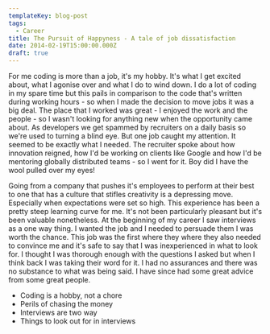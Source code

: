 ```yaml
---
templateKey: blog-post
tags:
  - Career
title: The Pursuit of Happyness - A tale of job dissatisfaction
date: 2014-02-19T15:00:00.000Z
draft: true
---
```


For me coding is more than a job, it's my hobby. It's what I get excited about, what I agonise over and what I do to wind down. I do a lot of coding in my spare time but this pails in comparison to the code that's written during working hours - so when I made the decision to move jobs it was a big deal. The place that I worked was great - I enjoyed the work and the people - so I wasn't looking for anything new when the opportunity came about. As developers we get spammed by recruiters on a daily basis so we're used to turning a blind eye. But one job caught my attention. It seemed to be exactly what I needed. The recruiter spoke about how innovation reigned, how I'd be working on clients like Google and how I'd be mentoring globally distributed teams - so I went for it. Boy did I have the wool pulled over my eyes!

<!--excerpt-->

Going from a company that pushes it's employees to perform at their best to one that has a culture that stifles creativity is a depressing move. Especially when expectations were set so high. This experience has been a pretty steep learning curve for me. It's not been particularly pleasant but it's been valuable nonetheless. At the beginning of my career I saw interviews as a one way thing. I wanted the job and I needed to persuade them I was worth the chance. This job was the first where they where they also needed to convince me and it's safe to say that I was inexperienced in what to look for. I thought I was thorough enough with the questions I asked but when I think back I was taking their word for it. I had no assurances and there was no substance to what was being said. I have since had some great advice from some great people.

* Coding is a hobby, not a chore
* Perils of chasing the money
* Interviews are two way
* Things to look out for in interviews

